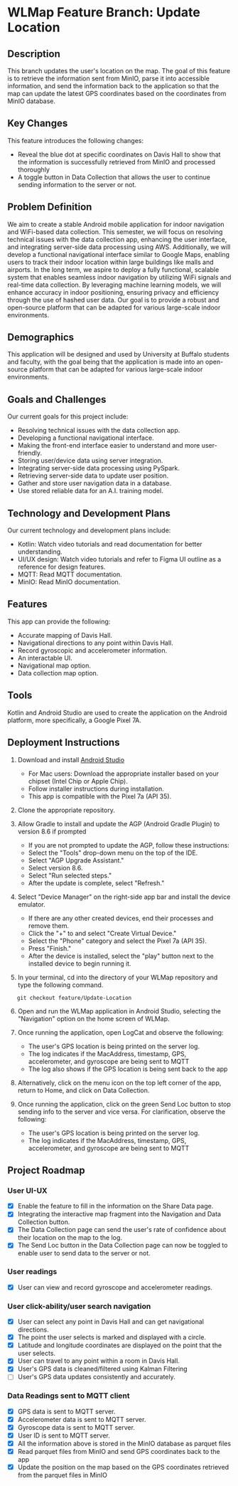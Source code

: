 # WLMap Feature Branch: Update Location

## Description

This branch updates the user's location on the map. The goal of this feature is to retrieve the information sent from MinIO, parse it into accessible information, and send the information back to the application so that the map can update the latest GPS coordinates based on the coordinates from MinIO database. 

## Key Changes
This feature introduces the following changes:
- Reveal the blue dot at specific coordinates on Davis Hall to show that the information is successfully retrieved from MinIO and processed thoroughly
- A toggle button in Data Collection that allows the user to continue sending information to the server or not.

## Problem Definition

We aim to create a stable Android mobile application for indoor navigation and WiFi-based data collection. This semester, we will focus on resolving technical issues with the data collection app, enhancing the user interface, and integrating server-side data processing using AWS. Additionally, we will develop a functional navigational interface similar to Google Maps, enabling users to track their indoor location within large buildings like malls and airports. In the long term, we aspire to deploy a fully functional, scalable system that enables seamless indoor navigation by utilizing WiFi signals and real-time data collection. By leveraging machine learning models, we will enhance accuracy in indoor positioning, ensuring privacy and efficiency through the use of hashed user data. Our goal is to provide a robust and open-source platform that can be adapted for various large-scale indoor environments.

## Demographics

This application will be designed and used by University at Buffalo students and faculty, with the goal being that the application is made into an open-source platform that can be adapted for various large-scale indoor environments. 

## Goals and Challenges
Our current goals for this project include:
   - Resolving technical issues with the data collection app.
   - Developing a functional navigational interface.
   - Making the front-end interface easier to understand and more user-friendly.
   - Storing user/device data using server integration.
   - Integrating server-side data processing using PySpark.
   - Retrieving server-side data to update user position.
   - Gather and store user navigation data in a database.
   - Use stored reliable data for an A.I. training model.


## Technology and Development Plans
Our current technology and development plans include:
   - Kotlin: Watch video tutorials and read documentation for better understanding.
   - UI/UX design: Watch video tutorials and refer to Figma UI outline as a reference for design features.
   - MQTT: Read MQTT documentation.
   - MinIO: Read MinIO documentation.



## Features
This app can provide the following:
   - Accurate mapping of Davis Hall.
   - Navigational directions to any point within Davis Hall.
   - Record gyroscopic and accelerometer information.
   - An interactable UI.
   - Navigational map option.
   - Data collection map option.


## Tools
Kotlin and Android Studio are used to create the application on the Android platform, more specifically, a Google Pixel 7A.

## Deployment Instructions

1. Download and install [Android Studio](https://developer.android.com/studio)
   - For Mac users: Download the appropriate installer based on your chipset (Intel Chip or Apple Chip).
   - Follow installer instructions during installation.
   - This app is compatible with the Pixel 7a (API 35).

2. Clone the appropriate repository.

3. Allow Gradle to install and update the AGP (Android Gradle Plugin) to version 8.6 if prompted
   - If you are not prompted to update the AGP, follow these instructions:
   - Select the "Tools" drop-down menu on the top of the IDE.
    - Select "AGP Upgrade Assistant."
     - Select version 8.6.
     - Select "Run selected steps."
     - After the update is complete, select "Refresh."

4. Select "Device Manager" on the right-side app bar and install the device emulator.
   - If there are any other created devices, end their processes and remove them.
   - Click the "+" to and select "Create Virtual Device."
   - Select the "Phone" category and select the Pixel 7a (API 35).
   - Press "Finish."
   - After the device is installed, select the "play" button next to the installed device to begin running it.
  
5. In your terminal, cd into the directory of your WLMap repository and type the following command.

```
   git checkout feature/Update-Location
```

6. Open and run the WLMap application in Android Studio, selecting the "Navigation" option on the home screen of WLMap.

7. Once running the application, open LogCat and observe the following:
   - The user's GPS location is being printed on the server log.
   - The log indicates if the MacAddress, timestamp, GPS, accelerometer, and gyroscope are being sent to MQTT
   - The log also shows if the GPS location is being sent back to the app
  
8. Alternatively, click on the menu icon on the top left corner of the app, return to Home, and click on Data Collection.

9. Once running the application, click on the green Send Loc button to stop sending info to the server and vice versa. For clarification, observe the following:
   - The user's GPS location is being printed on the server log.
   - The log indicates if the MacAddress, timestamp, GPS, accelerometer, and gyroscope are being sent to MQTT
     

## Project Roadmap

### User UI-UX
- [x] Enable the feature to fill in the information on the Share Data page.
- [x] Integrating the interactive map fragment into the Navigation and Data Collection button.
- [x] The Data Collection page can send the user's rate of confidence about their location on the map to the log.
- [x] The Send Loc button in the Data Collection page can now be toggled to enable user to send data to the server or not.

### User readings
- [x] User can view and record gyroscope and accelerometer readings.

### User click-ability/user search navigation
- [x] User can select any point in Davis Hall and can get navigational directions.
- [x] The point the user selects is marked and displayed with a circle.
- [x] Latitude and longitude coordinates are displayed on the point that the user selects.
- [x] User can travel to any point within a room in Davis Hall.
- [x] User's GPS data is cleaned/filtered using Kalman Filtering
- [ ] User's GPS data updates consistently and accurately.

### Data Readings sent to MQTT client
- [x] GPS data is sent to MQTT server.
- [x] Accelerometer data is sent to MQTT server.
- [x] Gyroscope data is sent to MQTT server.
- [x] User ID is sent to MQTT server.
- [x] All the information above is stored in the MinIO database as parquet files
- [x] Read parquet files from MinIO and send GPS coordinates back to the app
- [x] Update the position on the map based on the GPS coordinates retrieved from the parquet files in MinIO
